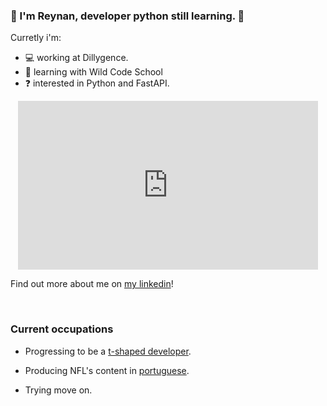 
### 🤙 I'm Reynan, developer python still learning. 🚀
  
Curretly i'm:

- 💻 working at Dillygence.
- 🌱 learning with Wild Code School
- ❓ interested in Python and FastAPI.

<div align="center">
<iframe src="https://giphy.com/embed/QNFhOolVeCzPQ2Mx85" width="480" height="270" frameBorder="0" class="giphy-embed" allowFullScreen></iframe>
</div>
  
Find out more about me on <a href="https://www.linkedin.com/in/reynan-dev/" target="_blank">my linkedin</a>!

<br/>  

### Current occupations

- Progressing to be a <a href="https://infinum.com/blog/t-shaped-developers/">t-shaped developer</a>.

- Producing NFL's content in <a href="https://instagram.com/nfldazueira/">portuguese</a>.

- Trying move on.
